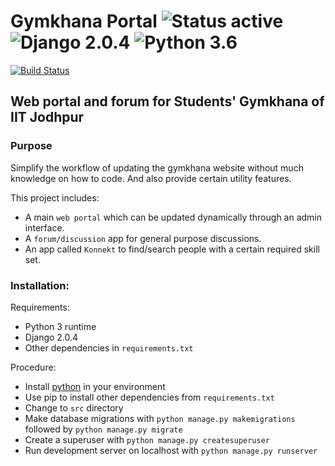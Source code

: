 # Gymkhana Portal ![Status active](https://img.shields.io/badge/Status-active%20development-2eb3c1.svg) ![Django 2.0.4](https://img.shields.io/badge/Django-2.0.4-green.svg) ![Python 3.6](https://img.shields.io/badge/Python-3.6-blue.svg)
[![Build Status](https://travis-ci.org/devlup-labs/gymkhana_portal.svg?branch=master)](https://travis-ci.org/devlup-labs/gymkhana_portal)
## Web portal and forum for Students' Gymkhana of IIT Jodhpur
### Purpose
Simplify the workflow of updating the gymkhana website without much knowledge on how to code. And also provide certain utility features.

This project includes:
- A main `web portal` which can be updated dynamically through an admin interface.
- A `forum/discussion` app for general purpose discussions.
- An app called `Konnekt` to find/search people with a certain required skill set.
### Installation:
Requirements:
- Python 3 runtime
- Django 2.0.4
- Other dependencies in `requirements.txt`

Procedure:
- Install [python](https://www.python.org/downloads/) in your environment
- Use pip to install other dependencies from `requirements.txt`
- Change to `src` directory
- Make database migrations with `python manage.py makemigrations` followed by `python manage.py migrate`
- Create a superuser with `python manage.py createsuperuser`
- Run development server on localhost with `python manage.py runserver`
